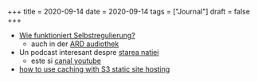 +++
title = 2020-09-14
date = 2020-09-14
tags = ["Journal"]
draft = false
+++

-   [Wie funktioniert Selbstregulierung?](https://www.swr.de/swr2/programm/broadcastcontrib-swr-13438.html)
    -   auch in der [ARD audiothek](https://www.ardaudiothek.de/wissen/wie-funktioniert-selbstregulierung/80172244)
-   Un podcast interesant despre [starea natiei](https://www.stareanatiei.ro/podcasts/)
    -   este si [canal youtube](https://www.youtube.com/channel/UCtK5Oe8sHjp6WPcwWuHUVpQ)
-   [how to use caching with S3 static site hosting](https://stackoverflow.com/questions/42531643/amazon-s3-static-web-hosting-caching)
